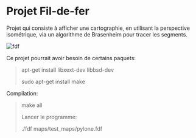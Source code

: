 # Projet Fil-de-fer
Projet qui consiste à  afficher une cartographie, en utilisant la perspective isométrique, via un algorithme de Brasenheim pour tracer les segments.

![fdf](https://github.com/GitCGuillaume/Fil-de-fer/assets/34135668/aa08d6ba-9112-4bbc-a070-1a69d9232b4a)


Ce projet pourrait avoir besoin de certains paquets:
> apt-get install libxext-dev libbsd-dev
>
> sudo apt-get install make

Compilation:
>make all
>
>Lancer le programme:
>
>./fdf maps/test_maps/pylone.fdf
